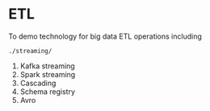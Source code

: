 



# ETL

To demo technology for big data ETL operations including

`./streaming/`
1. Kafka streaming
1. Spark streaming
1. Cascading
1. Schema registry
1. Avro



